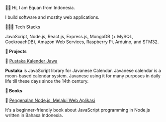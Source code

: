 👋🏼 Hi, I am Equan from Indonesia.

I build software and mostlty web applications.

👨🏼‍💻 Tech Stacks

JavaScript, Node.js, React.js, Express.js, MongoDB (+ MySQL, CockroachDB), Amazon Web Services, Raspberry Pi, Arduino, and STM32.

**🚀 Projects**

🌟 [Pustaka Kalender Jawa](https://github.com/kalenderjawa)

**Pustaka** is JavaScript library for Javanese Calendar. Javanese calendar is a moon-based calendar system. Javanese using it for many purposes in daily life till these days since the 14th century.

**🚀 Books**

🌟  [Pengenalan Node.js: Melalui Web Aplikasi](https://play.google.com/store/books/details?id=pdOfDwAAQBAJ)

It's a beginner-friendly book about JavaScript programming in Node.js written in Bahasa Indonesia.




